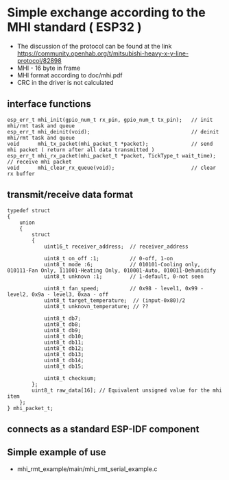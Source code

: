 # Simple exchange according to the MHI standard ( ESP32 )
  - The discussion of the protocol can be found at the link https://community.openhab.org/t/mitsubishi-heavy-x-y-line-protocol/82898
  - MHI - 16 byte in frame
  - MHI format according to doc/mhi.pdf
  - CRC in the driver is not calculated
## interface functions
```
esp_err_t mhi_init(gpio_num_t rx_pin, gpio_num_t tx_pin);   // init mhi/rmt task and queue
esp_err_t mhi_deinit(void);                                 // deinit mhi/rmt task and queue
void      mhi_tx_packet(mhi_packet_t *packet);              // send mhi packet ( return after all data transmitted )
esp_err_t mhi_rx_packet(mhi_packet_t *packet, TickType_t wait_time); // receive mhi packet
void      mhi_clear_rx_queue(void);                         // clear rx buffer
```
## transmit/receive data format
```
typedef struct
{
    union
    {
        struct
        {
            uint16_t receiver_address;  // receiver_address

            uint8_t on_off :1;          // 0-off, 1-on
            uint8_t mode :6;            // 010101-Cooling only, 010111-Fan Only, 111001-Heating Only, 010001-Auto, 010011-Dehumidify
            uint8_t unknovn :1;         // 1-default, 0-not seen

            uint8_t fan_speed;          // 0x98 - level1, 0x99 - level2, 0x9a - level3, 0xaa - off
            uint8_t target_temperature;  // (input-0x80)/2 
            uint8_t unknovn_temperature; // ??

            uint8_t db7;
            uint8_t db8;
            uint8_t db9;
            uint8_t db10;
            uint8_t db11;
            uint8_t db12;
            uint8_t db13;
            uint8_t db14;
            uint8_t db15;

            uint8_t checksum;
        };
        uint8_t raw_data[16]; // Equivalent unsigned value for the mhi item 
    };
} mhi_packet_t;
```
## connects as a standard ESP-IDF component
## Simple example of use
  - mhi_rmt_example/main/mhi_rmt_serial_example.c